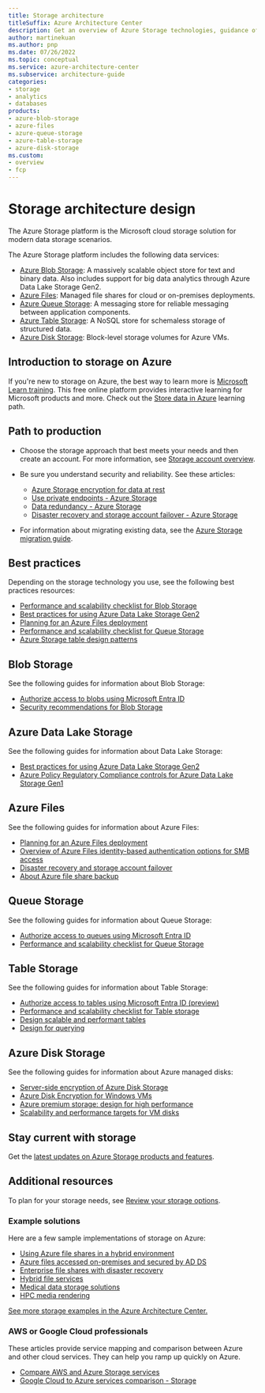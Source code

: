 ```yaml
---
title: Storage architecture
titleSuffix: Azure Architecture Center
description: Get an overview of Azure Storage technologies, guidance offerings, solution ideas, and reference architectures.  
author: martinekuan
ms.author: pnp 
ms.date: 07/26/2022
ms.topic: conceptual
ms.service: azure-architecture-center
ms.subservice: architecture-guide
categories:
- storage
- analytics
- databases
products:
- azure-blob-storage
- azure-files
- azure-queue-storage
- azure-table-storage
- azure-disk-storage
ms.custom: 
- overview
- fcp
--- 
```


# Storage architecture design

The Azure Storage platform is the Microsoft cloud storage solution for modern data storage scenarios.  

The Azure Storage platform includes the following data services:

- [Azure Blob Storage](https://azure.microsoft.com/services/storage/blobs): A massively scalable object store for text and binary data. Also includes support for big data analytics through Azure Data Lake Storage Gen2.
- [Azure Files](https://azure.microsoft.com/services/storage/files): Managed file shares for cloud or on-premises deployments.
- [Azure Queue Storage](https://azure.microsoft.com/services/storage/queues): A messaging store for reliable messaging between application components.
- [Azure Table Storage](https://azure.microsoft.com/services/storage/tables): A NoSQL store for schemaless storage of structured data.
- [Azure Disk Storage](https://azure.microsoft.com/services/storage/disks): Block-level storage volumes for Azure VMs.

## Introduction to storage on Azure
If you're new to storage on Azure, the best way to learn more is [Microsoft Learn training](/training/?WT.mc_id=learnaka). This free online platform provides interactive learning for Microsoft products and more. Check out the [Store data in Azure](/training/paths/store-data-in-azure) learning path.

## Path to production

- Choose the storage approach that best meets your needs and then create an account. For more information, see [Storage account overview](/azure/storage/common/storage-account-overview?toc=/azure/architecture/toc.json&bc=/azure/architecture/_bread/toc.json). 

- Be sure you understand security and reliability. See these articles: 
  - [Azure Storage encryption for data at rest](/azure/storage/common/storage-service-encryption?toc=/azure/architecture/toc.json&bc=/azure/architecture/_bread/toc.json)
  - [Use private endpoints - Azure Storage](/azure/storage/common/storage-private-endpoints?toc=/azure/architecture/toc.json&bc=/azure/architecture/_bread/toc.json)
  - [Data redundancy - Azure Storage](/azure/storage/common/storage-redundancy?toc=/azure/architecture/toc.json&bc=/azure/architecture/_bread/toc.json) 
  - [Disaster recovery and storage account failover - Azure Storage](/azure/storage/common/storage-disaster-recovery-guidance?toc=/azure/architecture/toc.json&bc=/azure/architecture/_bread/toc.json)

- For information about migrating existing data, see the [Azure Storage migration guide](/azure/storage/common/storage-migration-overview?toc=/azure/architecture/toc.json&bc=/azure/architecture/_bread/toc.json). 

## Best practices
Depending on the storage technology you use, see the following best practices resources:
- [Performance and scalability checklist for Blob Storage](/azure/storage/blobs/storage-performance-checklist?toc=/azure/architecture/toc.json&bc=/azure/architecture/_bread/toc.json) 
- [Best practices for using Azure Data Lake Storage Gen2](/azure/storage/blobs/data-lake-storage-best-practices?toc=/azure/architecture/toc.json&bc=/azure/architecture/_bread/toc.json) 
- [Planning for an Azure Files deployment](/azure/storage/files/storage-files-planning?toc=/azure/architecture/toc.json&bc=/azure/architecture/_bread/toc.json)
- [Performance and scalability checklist for Queue Storage](/azure/storage/queues/storage-performance-checklist?toc=/azure/architecture/toc.json&bc=/azure/architecture/_bread/toc.json)  
- [Azure Storage table design patterns](/azure/storage/tables/table-storage-design-patterns?toc=/azure/architecture/toc.json&bc=/azure/architecture/_bread/toc.json) 

## Blob Storage
See the following guides for information about Blob Storage:
- [Authorize access to blobs using Microsoft Entra ID](/azure/storage/blobs/authorize-access-azure-active-directory)
- [Security recommendations for Blob Storage](/azure/storage/blobs/security-recommendations)

## Azure Data Lake Storage

See the following guides for information about Data Lake Storage:

- [Best practices for using Azure Data Lake Storage Gen2](/azure/storage/blobs/data-lake-storage-best-practices?toc=/azure/architecture/toc.json&bc=/azure/architecture/_bread/toc.json)
- [Azure Policy Regulatory Compliance controls for Azure Data Lake Storage Gen1](/azure/data-lake-store/security-controls-policy?toc=/azure/architecture/toc.json&bc=/azure/architecture/_bread/toc.json)

## Azure Files
See the following guides for information about Azure Files: 
- [Planning for an Azure Files deployment](/azure/storage/files/storage-files-planning?toc=/azure/architecture/toc.json&bc=/azure/architecture/_bread/toc.json)
- [Overview of Azure Files identity-based authentication options for SMB access](/azure/storage/files/storage-files-active-directory-overview?toc=/azure/architecture/toc.json&bc=/azure/architecture/_bread/toc.json)
- [Disaster recovery and storage account failover](/azure/storage/common/storage-disaster-recovery-guidance?toc=/azure/architecture/toc.json&bc=/azure/architecture/_bread/toc.json)
- [About Azure file share backup](/azure/backup/azure-file-share-backup-overview?toc=/azure/architecture/toc.json&bc=/azure/architecture/_bread/toc.json)

## Queue Storage
See the following guides for information about Queue Storage: 
- [Authorize access to queues using Microsoft Entra ID](/azure/storage/queues/authorize-access-azure-active-directory?toc=/azure/architecture/toc.json&bc=/azure/architecture/_bread/toc.json)
- [Performance and scalability checklist for Queue Storage](/azure/storage/queues/storage-performance-checklist?toc=/azure/architecture/toc.json&bc=/azure/architecture/_bread/toc.json)

## Table Storage
See the following guides for information about Table Storage:
- [Authorize access to tables using Microsoft Entra ID (preview)](/azure/storage/tables/authorize-access-azure-active-directory?toc=/azure/architecture/toc.json&bc=/azure/architecture/_bread/toc.json)
- [Performance and scalability checklist for Table storage](/azure/storage/tables/storage-performance-checklist?toc=/azure/architecture/toc.json&bc=/azure/architecture/_bread/toc.json)
- [Design scalable and performant tables](/azure/storage/tables/table-storage-design?toc=/azure/architecture/toc.json&bc=/azure/architecture/_bread/toc.json)
- [Design for querying](/azure/storage/tables/table-storage-design-for-query?toc=/azure/architecture/toc.json&bc=/azure/architecture/_bread/toc.json)

## Azure Disk Storage
See the following guides for information about Azure managed disks:
- [Server-side encryption of Azure Disk Storage](/azure/virtual-machines/disk-encryption?toc=/azure/architecture/toc.json&bc=/azure/architecture/_bread/toc.json)
- [Azure Disk Encryption for Windows VMs](/azure/virtual-machines/windows/disk-encryption-overview?toc=/azure/architecture/toc.json&bc=/azure/architecture/_bread/toc.json)
- [Azure premium storage: design for high performance](/azure/virtual-machines/premium-storage-performance?toc=/azure/architecture/toc.json&bc=/azure/architecture/_bread/toc.json)
- [Scalability and performance targets for VM disks](/azure/virtual-machines/disks-scalability-targets?toc=/azure/architecture/toc.json&bc=/azure/architecture/_bread/toc.json)

## Stay current with storage 
Get the [latest updates on Azure Storage products and features](https://azure.microsoft.com/updates/?category=storage).

## Additional resources
To plan for your storage needs, see [Review your storage options](/azure/cloud-adoption-framework/ready/considerations/storage-options).

### Example solutions
Here are a few sample implementations of storage on Azure:
- [Using Azure file shares in a hybrid environment](/azure/architecture/hybrid/azure-file-share)
- [Azure files accessed on-premises and secured by AD DS](/azure/architecture/example-scenario/hybrid/azure-files-on-premises-authentication)
- [Enterprise file shares with disaster recovery](/azure/architecture/example-scenario/file-storage/enterprise-file-shares-disaster-recovery)
- [Hybrid file services](/azure/architecture/hybrid/hybrid-file-services)
- [Medical data storage solutions](/azure/architecture/solution-ideas/articles/medical-data-storage)
- [HPC media rendering](/azure/architecture/solution-ideas/articles/azure-batch-rendering)

[See more storage examples in the Azure Architecture Center.](/azure/architecture/browse/?azure_categories=storage)

### AWS or Google Cloud professionals

These articles provide service mapping and comparison between Azure and other cloud services. They can help you ramp up quickly on Azure.  
- [Compare AWS and Azure Storage services](/azure/architecture/aws-professional/storage)
- [Google Cloud to Azure services comparison - Storage](/azure/architecture/gcp-professional/services#storage)
